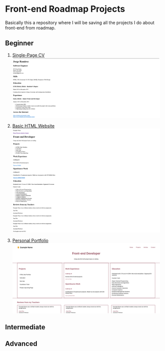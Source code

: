 # Front-end Roadmap Projects

Basically this a repository where I will be saving all the projects I do about front-end from roadmap.

## Beginner
1. [Single-Page CV](https://roadmap.sh/projects/single-page-cv)
![](./assets/single-page-cv.png)

2. [Basic HTML Website](https://roadmap.sh/projects/basic-html-website)
   ![](./assets/basic-html-website.png)

3. [Personal Portfolio](https://roadmap.sh/projects/basic-html-website)
   ![](./assets/personal-portfolio.png)

## Intermediate

## Advanced

